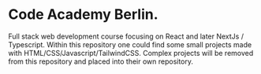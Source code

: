 # Code Academy Berlin. 
Full stack web development course focusing on React and later NextJs / Typescript.
Within this repository one could find some small projects made with HTML/CSS/Javascript/TailwindCSS. Complex projects will be removed from this repository 
and placed into their own repository.
